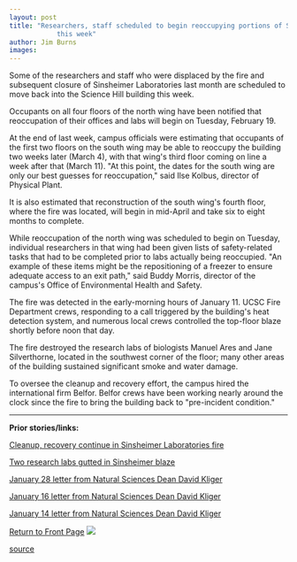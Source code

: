 ```yaml
---
layout: post
title: "Researchers, staff scheduled to begin reoccupying portions of Sinsheimer Labs
			this week"
author: Jim Burns
images:
---
```


Some of the researchers and staff who were displaced by the fire and subsequent closure of Sinsheimer Laboratories last month are scheduled to move back into the Science Hill building this week.

Occupants on all four floors of the north wing have been notified that reoccupation of their offices and labs will begin on Tuesday, February 19.

At the end of last week, campus officials were estimating that occupants of the first two floors on the south wing may be able to reoccupy the building two weeks later (March 4), with that wing's third floor coming on line a week after that (March 11). "At this point, the dates for the south wing are only our best guesses for reoccupation," said Ilse Kolbus, director of Physical Plant.

It is also estimated that reconstruction of the south wing's fourth floor, where the fire was located, will begin in mid-April and take six to eight months to complete.

While reoccupation of the north wing was scheduled to begin on Tuesday, individual researchers in that wing had been given lists of safety-related tasks that had to be completed prior to labs actually being reoccupied. "An example of these items might be the repositioning of a freezer to ensure adequate access to an exit path," said Buddy Morris, director of the campus's Office of Environmental Health and Safety.

The fire was detected in the early-morning hours of January 11. UCSC Fire Department crews, responding to a call triggered by the building's heat detection system, and numerous local crews controlled the top-floor blaze shortly before noon that day.  
  
The fire destroyed the research labs of biologists Manuel Ares and Jane Silverthorne, located in the southwest corner of the floor; many other areas of the building sustained significant smoke and water damage.

To oversee the cleanup and recovery effort, the campus hired the international firm Belfor. Belfor crews have been working nearly around the clock since the fire to bring the building back to "pre-incident condition."

* * *

**Prior stories/links:**

[Cleanup, recovery continue in Sinsheimer Laboratories fire][1]

[Two research labs gutted in Sinsheimer blaze][2]

[January 28 letter from Natural Sciences Dean David Kliger][3]

[January 16 letter from Natural Sciences Dean David Kliger][4]

[January 14 letter from Natural Sciences Dean David Kliger][5]

  

[Return to Front Page][6] ![ ][7]

[1]: http://www.ucsc.edu/currents/01-02/01-21/fire_update.html
[2]: http://www.ucsc.edu/currents/01-02/01-14/fire.html
[3]: http://www.ucsc.edu/currents/01-02/01-28/kliger_fire3.html
[4]: http://www.ucsc.edu/currents/01-02/01-14/kliger_fire2.html
[5]: http://www.ucsc.edu/currents/01-02/01-14/kliger_fire.html
[6]: ../../index.html
[7]: ../../images/trans.gif

[source](http://www1.ucsc.edu/currents/01-02/02-18/sinsheimer.html "Permalink to sinsheimer")
